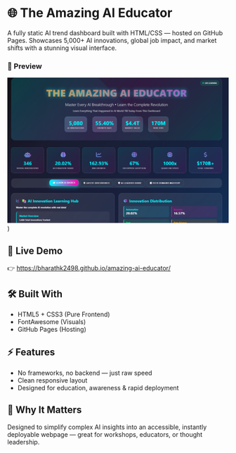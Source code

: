 # 🌐 The Amazing AI Educator

A fully static AI trend dashboard built with HTML/CSS — hosted on GitHub Pages. Showcases 5,000+ AI innovations, global job impact, and market shifts with a stunning visual interface.

### 📸 Preview
![AI Dashboard](https://raw.githubusercontent.com/bharathk2498/amazing-ai-educator/refs/heads/main/THEAMAZINGAIEDUCATOR.png))
## 🔗 Live Demo
👉 https://bharathk2498.github.io/amazing-ai-educator/

## 🛠 Built With
- HTML5 + CSS3 (Pure Frontend)
- FontAwesome (Visuals)
- GitHub Pages (Hosting)

## ⚡ Features
- No frameworks, no backend — just raw speed
- Clean responsive layout
- Designed for education, awareness & rapid deployment

## 📌 Why It Matters
Designed to simplify complex AI insights into an accessible, instantly deployable webpage — great for workshops, educators, or thought leadership.
